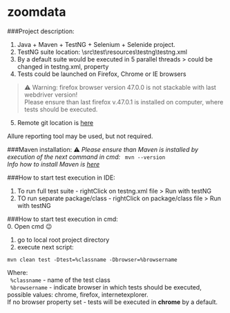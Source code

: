 # zoomdata

###Project description:
1. Java + Maven + TestNG + Selenium + Selenide project.
2. TestNG suite location: \src\test\resources\testng\testng.xml
3. By a default suite would be executed in 5 parallel threads > could be changed in testng.xml, property <thread-count>
4. Tests could be launched on Firefox, Chrome or IE browsers  
 >  :warning: Warning: firefox browser version 47.0.0 is not stackable with last webdriver version!  
 >  Please ensure than last firefox v.47.0.1 is installed on computer, where tests should be executed.  
5. Remote git location is [here](https://github.com/Vitalik549/zoomdata/)


Allure reporting tool may be used, but not required.


###Maven installation:
 :warning: *Please ensure than Maven is installed by execution of the next command in cmd:* ```  mvn --version  ```  
*Info how to install Maven is [here](https://github.com/Vitalik549/zoomdata/)*


###How to start test execution in IDE:  
1. To run full test suite - rightClick on testng.xml file > Run with testNG  
2. TO run separate package/class - rightClick on package/class file > Run with testNG  


###How to start test execution in cmd:  
0. Open cmd :wink:  
1. go to local root project directory  
2. execute next script:  
```  
mvn clean test -Dtest=%classname -Dbrowser=%browsername  
```  

Where:  
``` %classname```  - name of the test class  
``` %browsername```  - indicate browser in which tests should be executed, possible values: chrome, firefox, internetexplorer.  
If no browser property set - tests will be executed in **chrome** by a default.  
